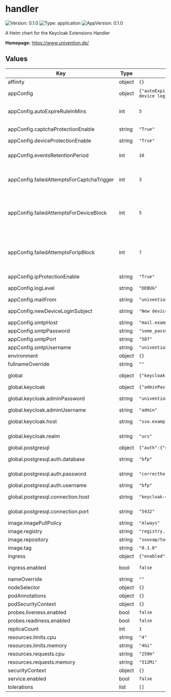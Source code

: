 # handler

![Version: 0.1.0](https://img.shields.io/badge/Version-0.1.0-informational?style=flat-square) ![Type: application](https://img.shields.io/badge/Type-application-informational?style=flat-square) ![AppVersion: 0.1.0](https://img.shields.io/badge/AppVersion-0.1.0-informational?style=flat-square)

A Helm chart for the Keycloak Extensions Handler

**Homepage:** <https://www.univention.de/>

## Values

| Key | Type | Default | Description |
|-----|------|---------|-------------|
| affinity | object | `{}` |  |
| appConfig | object | `{"autoExpireRuleInMins":5,"captchaProtectionEnable":"True","deviceProtectionEnable":"True","eventsRetentionPeriod":10,"failedAttemptsForCaptchaTrigger":3,"failedAttemptsForDeviceBlock":5,"failedAttemptsForIpBlock":7,"ipProtectionEnable":"True","logLevel":"DEBUG","mailFrom":"univention@example.org","newDeviceLoginSubject":"New device login","smtpHost":"mail.example.org","smtpPassword":"some_password","smtpPort":"587","smtpUsername":"univention"}` | Application configuration of the Handler |
| appConfig.autoExpireRuleInMins | int | `5` | Minutes to automatically expire actions such as IP and device blocks and reCaptcha prompt |
| appConfig.captchaProtectionEnable | string | `"True"` | Whether to enable reCaptcha prompting protection |
| appConfig.deviceProtectionEnable | string | `"True"` | Whether to enable device blocking |
| appConfig.eventsRetentionPeriod | int | `10` | Minutes to buffer Keycloak events locally, allowing to persist more than the configured in Keycloak |
| appConfig.failedAttemptsForCaptchaTrigger | int | `3` | Number of failed login attempts within the minutes of `EVENTS_RETENTION_MINUTES` to enforce reCaptcha prompt |
| appConfig.failedAttemptsForDeviceBlock | int | `5` | Number of failed login attempts within the minutes of `EVENTS_RETENTION_MINUTES` to trigger a device block. Should be greater than `FAILED_ATTEMPTS_FOR_CAPTCHA_TRIGGER` if it is enabled |
| appConfig.failedAttemptsForIpBlock | int | `7` | Number of failed login attempts within the minutes of `EVENTS_RETENTION_MINUTES` to trigger an IP block. Should be grater than `FAILED_ATTEMPTS_FOR_DEVICE_BLOCK` if it is enabled |
| appConfig.ipProtectionEnable | string | `"True"` | Whether to enable IP blocking |
| appConfig.logLevel | string | `"DEBUG"` | Application LOG level: `DEBUG`, `INFO`, `WARN` or `ERROR` |
| appConfig.mailFrom | string | `"univention@example.org"` | Email to send emails from |
| appConfig.newDeviceLoginSubject | string | `"New device login"` | Subject for email notification to users on New Device Login |
| appConfig.smtpHost | string | `"mail.example.org"` | Email SMTP hostname |
| appConfig.smtpPassword | string | `"some_password"` | Password for SMTP authentication |
| appConfig.smtpPort | string | `"587"` | Email SMTP port |
| appConfig.smtpUsername | string | `"univention"` | Username for SMTP authentication |
| environment | object | `{}` |  |
| fullnameOverride | string | `""` |  |
| global | object | `{"keycloak":{"adminPassword":"univention","adminRealm":null,"adminUsername":"admin","host":"sso.example.com","realm":"ucs"},"postgresql":{"auth":{"database":"bfp","password":"correcthorsebatterystaple","username":"bfp"},"connection":{"host":"keycloak-extensions-postgresql","port":"5432"}}}` | Global Keycloak Extensions configuration values |
| global.keycloak | object | `{"adminPassword":"univention","adminRealm":null,"adminUsername":"admin","host":"sso.example.com","realm":"ucs"}` | External Keycloak global settings |
| global.keycloak.adminPassword | string | `"univention"` | Admin password for Keycloak admin-cli provided user |
| global.keycloak.adminUsername | string | `"admin"` | Admin user for Keycloak admin-cli |
| global.keycloak.host | string | `"sso.example.com"` | Host where keycloak is accessible (specify port if needed) |
| global.keycloak.realm | string | `"ucs"` | Keycloak realm to listen events on (master allows to listen for all realms) |
| global.postgresql | object | `{"auth":{"database":"bfp","password":"correcthorsebatterystaple","username":"bfp"},"connection":{"host":"keycloak-extensions-postgresql","port":"5432"}}` | PostgreSQL global settings |
| global.postgresql.auth.database | string | `"bfp"` | Database for the proxy and handler to use |
| global.postgresql.auth.password | string | `"correcthorsebatterystaple"` | Password for the PostgreSQL database |
| global.postgresql.auth.username | string | `"bfp"` | User for the PostgreSQL database |
| global.postgresql.connection.host | string | `"keycloak-extensions-postgresql"` | Hostname or IP address of the server hosting the PostgreSQL database |
| global.postgresql.connection.port | string | `"5432"` | Port number that the PostgreSQL database is exposed on |
| image.imagePullPolicy | string | `"Always"` |  |
| image.registry | string | `"registry.souvap-univention.de"` |  |
| image.repository | string | `"souvap/tooling/images/keycloak-extensions/keycloak-handler"` |  |
| image.tag | string | `"0.1.0"` |  |
| ingress | object | `{"enabled":false}` | Kubernetes ingress |
| ingress.enabled | bool | `false` | Set this to `true` in order to enable the installation on Ingress related objects. |
| nameOverride | string | `""` |  |
| nodeSelector | object | `{}` |  |
| podAnnotations | object | `{}` |  |
| podSecurityContext | object | `{}` |  |
| probes.liveness.enabled | bool | `false` |  |
| probes.readiness.enabled | bool | `false` |  |
| replicaCount | int | `1` |  |
| resources.limits.cpu | string | `"4"` |  |
| resources.limits.memory | string | `"4Gi"` |  |
| resources.requests.cpu | string | `"250m"` |  |
| resources.requests.memory | string | `"512Mi"` |  |
| securityContext | object | `{}` |  |
| service.enabled | bool | `false` |  |
| tolerations | list | `[]` |  |